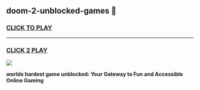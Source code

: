 
## doom-2-unblocked-games 👋
<h3>
<a href="https://premium.freeplayer.one?title=doom-2-unblocked-games&ref=14F">CLICK TO PLAY</a></h3>
<hr>

<h3>
<a href="https://premium.freeplayer.one?title=doom-2-unblocked-games&ref=14F">CLICK 2 PLAY</a>
  
</h3>

<a href="https://premium.freeplayer.one?title=doom-2-unblocked-games&ref=12F/"><img src="https://clearcache.store/games.png"></a>


**worlds hardest game unblocked: Your Gateway to Fun and Accessible Online Gaming**
